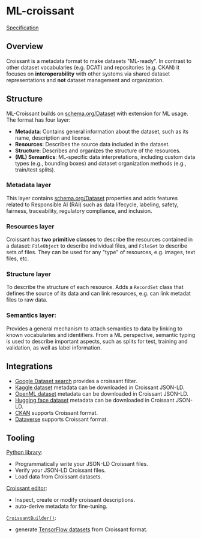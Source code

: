 # ML-croissant

[Specification](https://docs.mlcommons.org/croissant/docs/croissant-spec.html)

## Overview
Croissant is a metadata format to make datasets "ML-ready".
In contrast to other dataset vocabularies (e.g. DCAT) and repositories (e.g. CKAN) it focuses on __interoperability__ with other systems via shared dataset representations and __not__ dataset management and organization.


## Structure

ML-Croissant builds on [schema.org/Dataset](https://schema.org/Dataset) with extension for ML usage.
The format has four layer:

- __Metadata__: 
Contains general information about the dataset, such as its name, description and license.
- __Resources__: 
Describes the source data included in the dataset. 
- __Structure__: 
Describes and organizes the structure of the resources.
- __(ML) Semantics__: 
ML-specific data interpretations, including custom data types (e.g., bounding boxes) and dataset organization methods (e.g., train/test splits).


### Metadata layer
This layer contains [schema.org/Dataset](https://schema.org/Dataset) properties and adds features related to Responsible AI (RAI) such as data lifecycle, labeling, safety, fairness, traceability, regulatory compliance, and inclusion.

### Resources layer
Croissant has __two primitive classes__ to describe the resources
contained in a dataset: `FileObject` to describe individual files, and `FileSet` to describe sets of files. They can be used for any "type" of resources, e.g. images, text files, etc.

### Structure layer
To describe the structure of each resource. Adds a `RecordSet` class that defines the source of its data and can link resources, e.g. can link metadat files to raw data.

### Semantics layer:
Provides a general mechanism to attach semantics to data by linking to known vocabularies and identifiers. From a ML perspective, semantic typing is used to describe important aspects, such as splits for test, training and validation, as well as label information.

## Integrations
- [Google Dataset search](https://datasetsearch.research.google.com/) provides a croissant filter.
- [Kaggle dataset](https://www.kaggle.com/datasets) metadata can be downloaded in Croissant JSON-LD. 
- [OpenML dataset](https://www.openml.org/search?type=data) metadata can be downloaded in Croissant JSON-LD.
- [Hugging face dataset](https://huggingface.co/datasets) metadata can be downloaded in Croissant JSON-LD.
- [CKAN](https://ckan.org/) supports Croissant format.
- [Dataverse](https://dataverse.org/) supports Croissant format.


## Tooling
 [Python library](https://github.com/mlcommons/croissant/tree/main/python/mlcroissant):
- Programmatically write your JSON-LD Croissant files.
- Verify your JSON-LD Croissant files.
-  Load data from Croissant datasets.

[Croissant editor](https://huggingface.co/spaces/MLCommons/croissant-editor):
- Inspect, create or modify croissant descriptions.
- auto-derive metadata for fine-tuning.

[`CroissantBuilder()`](https://www.tensorflow.org/datasets/format_specific_dataset_builders#croissantbuilder): 
- generate [TensorFlow datasets](https://www.tensorflow.org/datasets/overview) from Croissant format.
